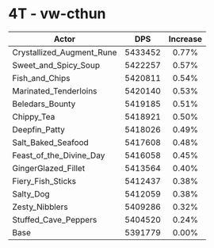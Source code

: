 # 4T - vw-cthun
| Actor | DPS | Increase |
|---|:---:|:---:|
|Crystallized_Augment_Rune|5433452|0.77%|
|Sweet_and_Spicy_Soup|5422257|0.57%|
|Fish_and_Chips|5420811|0.54%|
|Marinated_Tenderloins|5420140|0.53%|
|Beledars_Bounty|5419185|0.51%|
|Chippy_Tea|5418921|0.50%|
|Deepfin_Patty|5418026|0.49%|
|Salt_Baked_Seafood|5417608|0.48%|
|Feast_of_the_Divine_Day|5416058|0.45%|
|GingerGlazed_Fillet|5413564|0.40%|
|Fiery_Fish_Sticks|5412437|0.38%|
|Salty_Dog|5412059|0.38%|
|Zesty_Nibblers|5409286|0.32%|
|Stuffed_Cave_Peppers|5404520|0.24%|
|Base|5391779|0.00%|
